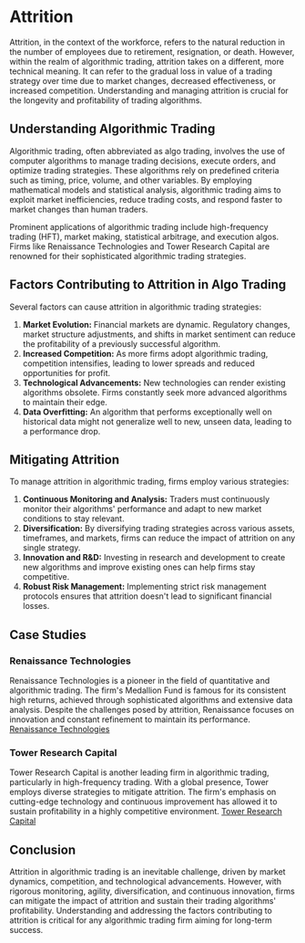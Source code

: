 # Attrition

Attrition, in the context of the workforce, refers to the natural reduction in the number of employees due to retirement, resignation, or death. However, within the realm of algorithmic trading, attrition takes on a different, more technical meaning. It can refer to the gradual loss in value of a trading strategy over time due to market changes, decreased effectiveness, or increased competition. Understanding and managing attrition is crucial for the longevity and profitability of trading algorithms.

## Understanding Algorithmic Trading

Algorithmic trading, often abbreviated as algo trading, involves the use of computer algorithms to manage trading decisions, execute orders, and optimize trading strategies. These algorithms rely on predefined criteria such as timing, price, volume, and other variables. By employing mathematical models and statistical analysis, algorithmic trading aims to exploit market inefficiencies, reduce trading costs, and respond faster to market changes than human traders.

Prominent applications of algorithmic trading include high-frequency trading (HFT), market making, statistical arbitrage, and execution algos. Firms like Renaissance Technologies and Tower Research Capital are renowned for their sophisticated algorithmic trading strategies.

## Factors Contributing to Attrition in Algo Trading

Several factors can cause attrition in algorithmic trading strategies:

1. **Market Evolution:** Financial markets are dynamic. Regulatory changes, market structure adjustments, and shifts in market sentiment can reduce the profitability of a previously successful algorithm.
2. **Increased Competition:** As more firms adopt algorithmic trading, competition intensifies, leading to lower spreads and reduced opportunities for profit.
3. **Technological Advancements:** New technologies can render existing algorithms obsolete. Firms constantly seek more advanced algorithms to maintain their edge.
4. **Data Overfitting:** An algorithm that performs exceptionally well on historical data might not generalize well to new, unseen data, leading to a performance drop.

## Mitigating Attrition

To manage attrition in algorithmic trading, firms employ various strategies:

1. **Continuous Monitoring and Analysis:** Traders must continuously monitor their algorithms' performance and adapt to new market conditions to stay relevant.
2. **Diversification:** By diversifying trading strategies across various assets, timeframes, and markets, firms can reduce the impact of attrition on any single strategy.
3. **Innovation and R&D:** Investing in research and development to create new algorithms and improve existing ones can help firms stay competitive.
4. **Robust Risk Management:** Implementing strict risk management protocols ensures that attrition doesn't lead to significant financial losses.

## Case Studies

### Renaissance Technologies

Renaissance Technologies is a pioneer in the field of quantitative and algorithmic trading. The firm's Medallion Fund is famous for its consistent high returns, achieved through sophisticated algorithms and extensive data analysis. Despite the challenges posed by attrition, Renaissance focuses on innovation and constant refinement to maintain its performance. [Renaissance Technologies](https://www.rentec.com/Home.action)

### Tower Research Capital

Tower Research Capital is another leading firm in algorithmic trading, particularly in high-frequency trading. With a global presence, Tower employs diverse strategies to mitigate attrition. The firm's emphasis on cutting-edge technology and continuous improvement has allowed it to sustain profitability in a highly competitive environment. [Tower Research Capital](https://www.tower-research.com/)

## Conclusion

Attrition in algorithmic trading is an inevitable challenge, driven by market dynamics, competition, and technological advancements. However, with rigorous monitoring, agility, diversification, and continuous innovation, firms can mitigate the impact of attrition and sustain their trading algorithms' profitability. Understanding and addressing the factors contributing to attrition is critical for any algorithmic trading firm aiming for long-term success.
